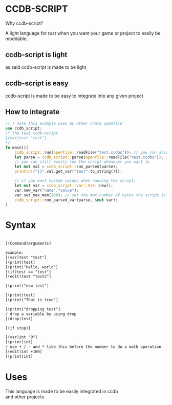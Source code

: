 # CCDB-SCRIPT  
  
Why ccdb-script?  
  
A light language for rust when you want your game or project to easily be moddable.
  
## ccdb-script is light  
  
as said ccdb-script is made to be light  

## ccdb-script is easy
  
ccdb-script is made to be easy to integrate into any given project  
  
## How to integrate  
  
```rust
// ! note this example uses my other crate openfile 
use ccdb_script;
/* The test ccdb-script 
[(var)test "test"]
*/
fn main(){
    ccdb_script::run(openfile::readFile("test.ccdbs")); // you can also get val from this
    let parse = ccdb_script::parse(openfile::readFile("test.ccdbs")); // if you split it up this way you only need to parse once and then 
    // you can still easily run the script whenever you want to 
    let mut val = ccdb_script::run_parsed(parse);
    println!("{}",val.get_var("test".to_string()));

    // if you want custom values when running the script;
    let mut var = ccdb_script::var::Var::new();
    var.new_var("name","value");
    var.set_max_mem(100); // set the max number of bytes the script is allowed to use if you set it to 0 it will be infinite(default)
    ccdb_script::run_parsed_var(parse, &mut var);
}
```
  
# Syntax
  
```txt

[(Command)arguments]

example: 
[(var)test "test"]
[(print)test]
[(print)"Hello, world"]
[(if)test == "test"]
[(edit)test "test2"]

[(print)"new test"]

[(print)test]
[(print)"That is true"]

[(print)"dropping test"]
/ drop a variable by using drop
[(drop)test]

[(if stop)]

[(var)int "0"]
[(print)int]
/ use + / - and * like this before the number to do a math operation
[(edit)int +100]
[(print)int]


```
  
# Uses  
  
This language is made to be easily integrated in ccdb  
and other projects  

